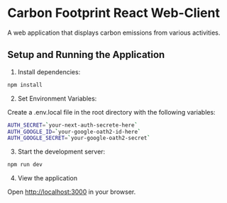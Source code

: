 # Carbon Footprint React Web-Client

A web application that displays carbon emissions from various activities.

## Setup and Running the Application

1. Install dependencies:

```bash
npm install
```

2. Set Environment Variables:

Create a .env.local file in the root directory with the following variables:

``` bash
AUTH_SECRET=`your-next-auth-secrete-here`
AUTH_GOOGLE_ID=`your-google-oath2-id-here`   
AUTH_GOOGLE_SECRET=`your-google-oath2-secret`
```

3. Start the development server:

```bash
npm run dev
```

4. View the application

Open [http://localhost:3000](http://localhost:3000) in your browser.